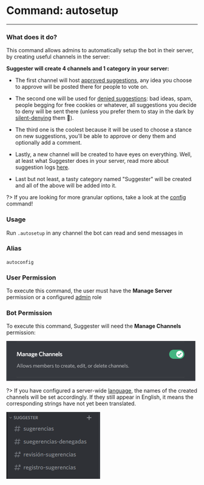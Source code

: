 # Command: autosetup
---
### What does it do?
This command allows admins to automatically setup the bot in their server, by creating useful channels in the server:

**Suggester will create 4 channels and 1 category in your server:**
- The first channel will host [approved suggestions](/config/suggestions.md), any idea you choose to approve will be posted there for people to vote on.
- The second one will be used for [denied suggestions](/config/denied.md): bad ideas, spam, people begging for free cookies or whatever, all suggestions you decide to deny will be sent there (unless you prefer them to stay in the dark by [silent-denying](staff/silentdeny.md) them 👀).
- The third one is the coolest because it will be used to choose a stance on new suggestions, you'll be able to approve or deny them and optionally add a comment.
- Lastly, a new channel will be created to have eyes on everything. Well, at least what Suggester does in your server, read more about suggestion logs [here](/config/logs.md). 

- Last but not least, a tasty category named "Suggester" will be created and all of the above will be added into it.

?> If you are looking for more granular options, take a look at the [config](config/configuration.md) command!

### Usage
Run `.autosetup` in any channel the bot can read and send messages in

### Alias
`autoconfig`

### User Permission
To execute this command, the user must have the **Manage Server** permission or a configured [admin](/config/adminroles.md) role

### Bot Permission
To execute this command, Suggester will need the **Manage Channels** permission:

![Manage Channels Permission](../assets/manage-channels.png)

?> If you have configured a server-wide [language](/config/locale.md), the names of the created channels will be set accordingly. If they still appear in English, it means the corresponding strings have not yet been translated.

![Autosetup in Spanish](../assets/autosetup-spanish.png)
